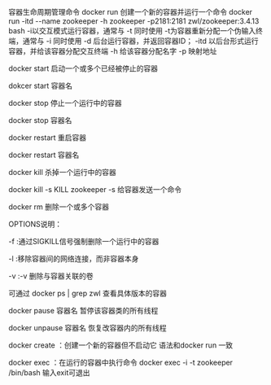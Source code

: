 
容器生命周期管理命令
docker run 创建一个新的容器并运行一个命令
docker run -itd --name zookeeper -h zookeeper -p2181:2181 zwl/zookeeper:3.4.13 bash
-i以交互模式运行容器，通常与 -t 同时使用
-t为容器重新分配一个伪输入终端，通常与 -i 同时使用
-d 后台运行容器，并返回容器ID；
-itd 以后台形式运行容器，并给该容器分配交互终端
-h 给该容器分配名字
-p 映射地址

docker start 启动一个或多个已经被停止的容器

dokcer start 容器名

docker stop 停止一个运行中的容器

docker stop 容器名

docker restart 重启容器

docker restart 容器名


docker kill 杀掉一个运行中的容器

docker kill -s KILL zookeeper 
-s 给容器发送一个命令

docker rm 删除一个或多个容器

OPTIONS说明：

-f :通过SIGKILL信号强制删除一个运行中的容器

-l :移除容器间的网络连接，而非容器本身

-v :-v 删除与容器关联的卷


可通过
docker ps | grep zwl
查看具体版本的容器

docker pause 容器名 暂停该容器类的所有线程

docker unpause 容器名 恢复改容器内的所有线程


docker create ：创建一个新的容器但不启动它
语法和docker run 一致


docker exec ：在运行的容器中执行命令
docker exec -i -t zookeeper /bin/bash
输入exit可退出



